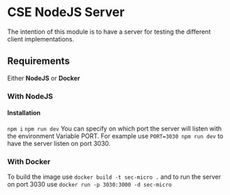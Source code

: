 # CSE NodeJS Server
The intention of this module is to have a server for testing the different client implementations.

## Requirements
Either **NodeJS** or **Docker**

### With NodeJS

#### Installation
`npm i`
`npm run dev`
You can specify on which port the server will listen with the environment Variable PORT. For example use `PORT=3030 npm run dev` to have the server listen on port 3030.

### With Docker
To build the image use
`docker build -t sec-micro .`
and to run the server on port 3030 use 
`docker run -p 3030:3000 -d sec-micro`

